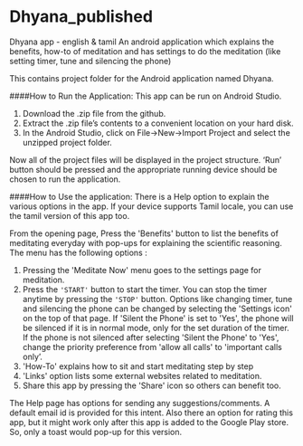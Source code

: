 # Dhyana_published
Dhyana app - english &amp; tamil
An android application which explains the benefits, how-to of meditation and has settings to do the meditation (like 
setting timer, tune and silencing the phone)

This contains project folder for the Android application named Dhyana.

####How to Run the Application: 
This app can be run on Android Studio. 

1. Download the .zip file from the github. 
2. Extract the .zip file’s contents to a convenient location on your hard disk. 
3. In the Android Studio, click on File->New->Import Project and select the unzipped project folder. 

Now all of the project files will be displayed in the project structure. ‘Run’ button should be pressed and the 
appropriate running device should be chosen to run the application.

####How to Use the application: 
There is a Help option to explain the various options in the app.
If your device supports Tamil locale, you can use the tamil version of this app too. 

From the opening page, Press the 
'Benefits' button to list the benefits of meditating everyday with pop-ups for explaining the scientific reasoning.
The menu has the following options :

1. Pressing the 'Meditate Now' menu goes to the settings page for meditation. 
2. Press the ```'START'``` button to start the timer. You can stop the timer anytime by pressing the ```'STOP'``` button.   Options like changing timer, tune and silencing the phone can be changed by selecting the 'Settings icon' on the top of that page. If 'Silent the Phone' is set to 'Yes', the phone will 
be silenced if it is in normal mode, only for the set duration of the timer. If the phone is not silenced after selecting 
'Silent the Phone' to 'Yes', change the priority preference from 'allow all calls' to 'important calls only’.  
3.  'How-To' explains how to sit and start meditating step by step 
4.  'Links' option lists some external websites related to meditation. 
5.  Share this app by pressing the 'Share' icon so others can benefit too.



The Help page has options for sending any suggestions/comments. A default email id is provided for this intent. 
Also there an option for rating this app, but it might work only after this app is added to the Google Play store. So, only 
a toast would pop-up for this version.

